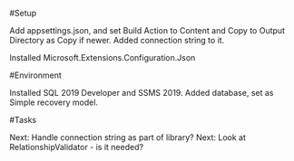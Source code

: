 ﻿#Setup

Add appsettings.json, and set Build Action to Content and Copy to Output Directory as Copy if newer.  Added connection string to it.

Installed Microsoft.Extensions.Configuration.Json



#Environment

Installed SQL 2019 Developer and SSMS 2019.  Added database, set as Simple recovery model.


#Tasks

Next: Handle connection string as part of library?
Next: Look at RelationshipValidator - is it needed?